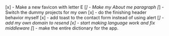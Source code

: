 [x] - Make a new favicon with letter E
[_] - Make my About me paragraph
[_] - Switch the dummy projects for my own 
[x] - do the finishing header behavior myself
[x] - add toast to the contact form instead of using alert
[_] - add my own domain to resend
[x] - start making language work and fix middleware
[_] - make the entire dictionary for the app.